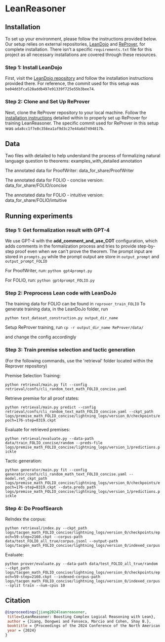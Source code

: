 # LeanReasoner

## Installation

To set up your environment, please follow the instructions provided below. Our setup relies on external repositories, [LeanDojo](https://github.com/lean-dojo/LeanDojo) and [ReProver](https://github.com/lean-dojo/ReProver), for complete installation. There isn't a specific `requirements.txt` file for this project as all necessary installations are covered through these resources.

### Step 1: Install LeanDojo
First, visit the [LeanDojo repository](https://github.com/lean-dojo/LeanDojo?tab=readme-ov-file#installation) and follow the installation instructions provided there. For reference, the commit used for this setup was `be04dd3fca520addb497e91339f725e55b3bee74`.

### Step 2: Clone and Set Up ReProver
Next, clone the ReProver repository to your local machine. Follow the [installation instructions](https://github.com/lean-dojo/ReProver?tab=readme-ov-file#requirements) detailed within to properly set up ReProver for training LeanReasoner. The specific commit used for ReProver in this setup was `ada8cc1f7e8c356ea1af9d3c27e44a6d7494817b`.


## Data
Two files with detailed to help understand the process of formalizing natural language question to theorems: examples_with_detailed annotation

The annotated data for ProofWriter: data_for_share/ProofWriter

The annotated data for FOLIO - concise version: data_for_share/FOLIO/concise

The annotated data for FOLIO - intuitive version: data_for_share/FOLIO/intuitive

## Running experiments

### Step 1: Get formalization result with GPT-4
We use GPT-4 with the **add_comment_and_use_COT** configuration, which adds comments in the formalization process and tries to provide step-by-step proof even when we can't prove the theorem. The prompt input are stored in ```prompts.py``` while the prompt output are store in ```output_prompt``` and ```output_prompt_FOLIO```

For ProofWriter, run: ```python gpt4prompt.py```

For FOLIO, run: ```python gpt4prompt_FOLIO.py```


### Step 2: Preprocess Lean code with LeanDoJo
The training data for FOLIO can be found in ```reprover_train_FOLIO```
To generate training data, in the LeanDoJo folder, run 

```python test_dataset_construction.py output_dir_name```

Setup ReProver training, run 
```cp -r output_dir_name ReProver/data/```

and change the config accordingly


### Step 3: Train premise selection and tactic generation
(For the following commands, use the 'retrieval' folder located within the Reprover repository)

Premise Selection Training: 

```python retrieval/main.py fit --config retrieval/confs/cli_random_text_math_FOLIO_concise.yaml```

Retrieve premise for all proof states: 

```python retrieval/main.py predict --config retrieval/confs/cli_random_text_math_FOLIO_concise.yaml --ckpt_path logs/premise_math_FOLIO_concise/lightning_logs/version_0/checkpoints/epoch=176-step=8319.ckpt```

Evaluate for retrieved premises: 

```python retrieval/evaluate.py --data-path data/train_FOLIO_concise/random --preds-file logs/premise_math_FOLIO_concise/lightning_logs/version_1/predictions.pickle ```

Tactic generation: 

```python generator/main.py fit --config generator/confs/cli_random_math_text_FOLIO_concise.yaml --model.ret_ckpt_path logs/premise_math_FOLIO_concise/lightning_logs/version_0/checkpoints/epoch=176-step=8319.ckpt --data.preds_path logs/premise_math_FOLIO_concise/lightning_logs/version_1/predictions.pickle```


### Step 4: Do ProofSearch

ReIndex the corpus: 

```python retrieval/index.py --ckpt_path logs/tacgen_math_FOLIO_concise/lightning_logs/version_0/checkpoints/epoch=59-step=2160.ckpt --corpus-path data/test_FOLIO_all_true/corpus.jsonl --output-path logs/tacgen_math_FOLIO_concise/lightning_logs/version_0/indexed_corpus```

Evaluate: 

```python prover/evaluate.py --data-path data/test_FOLIO_all_true/random --ckpt_path logs/tacgen_math_FOLIO_concise/lightning_logs/version_0/checkpoints/epoch=59-step=2160.ckpt --indexed-corpus-path logs/tacgen_math_FOLIO_concise/lightning_logs/version_0/indexed_corpus --split train --num-cpus 10```



## Citation
```bibtex
@inproceedings{jiang2024leanreasoner,
 title={LeanReasoner: Boosting Complex Logical Reasoning with Lean}, 
 author = {Jiang, Dongwei and Fonseca, Marcio and Cohen, Shay B.},
 booktitle = {Proceedings of the 2024 Conference of the North American Chapter of the Association for Computational Linguistics: Human Language Technologies},
 year = {2024}
}
```
